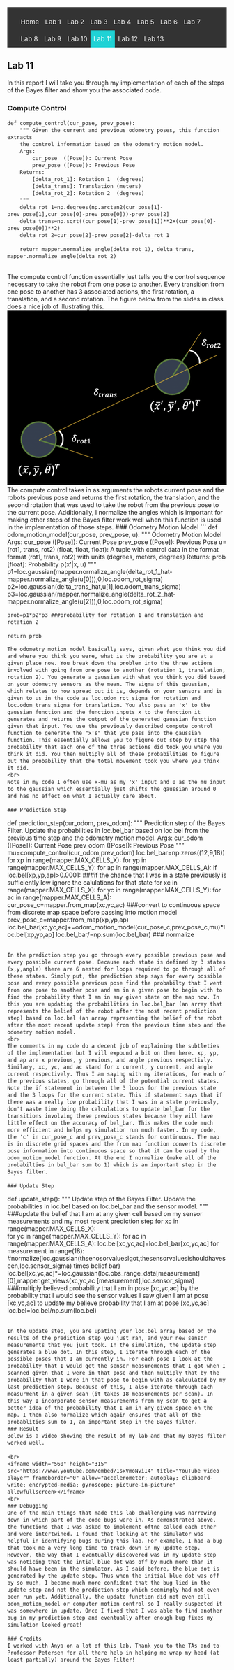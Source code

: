 <!-- # ECE 5960 -->
<style>
.topnav {
  background-color: #333;
  overflow: hidden;
}

/* Style the links inside the navigation bar */
.topnav a {
  float: left;
  color: #f2f2f2;
  text-align: center;
  padding: 10px 7px;
  text-decoration: none;
  font-size: 15px;
}

/* Change the color of links on hover */
.topnav a:hover {
  background-color: #ddd;
  color: black;
}

/* Add a color to the active/current link */
.topnav a.active {
  background-color: #1FD2D5;
  color: white;
}
</style>

<div class="topnav">
  <ul>
  <a href="/">Home</a>
  <a href="/lab1"> Lab 1 </a>
  <a href="/lab2">Lab 2</a>
  <a href="/lab3"> Lab 3</a>
  <a href="/lab4">Lab 4</a>
  <a href="/lab5">Lab 5</a>
  <a href="/lab6">Lab 6</a>
  <a href="/lab7">Lab 7</a>
  <a href="/lab8">Lab 8</a>
  <a href="/lab9">Lab 9</a>
  <a href="/lab10">Lab 10</a>
  <a class="active" href="/lab11">Lab 11</a>
  <a href="/lab12">Lab 12</a>
  <a href="/lab13">Lab 13</a>
  </ul>
</div>

## Lab 11
In this report I will take you through my implementation of each of the steps of the Bayes filter and show you the associated code.
<br>
### Compute Control
```
def compute_control(cur_pose, prev_pose):
    """ Given the current and previous odometry poses, this function extracts
    the control information based on the odometry motion model.
    Args:
        cur_pose  ([Pose]): Current Pose
        prev_pose ([Pose]): Previous Pose 
    Returns:
        [delta_rot_1]: Rotation 1  (degrees)
        [delta_trans]: Translation (meters)
        [delta_rot_2]: Rotation 2  (degrees)
    """
    delta_rot_1=np.degrees(np.arctan2(cur_pose[1]-prev_pose[1],cur_pose[0]-prev_pose[0]))-prev_pose[2]
    delta_trans=np.sqrt((cur_pose[1]-prev_pose[1])**2+(cur_pose[0]-prev_pose[0])**2)
    delta_rot_2=cur_pose[2]-prev_pose[2]-delta_rot_1

    return mapper.normalize_angle(delta_rot_1), delta_trans, mapper.normalize_angle(delta_rot_2)
```
<br>
The compute control function essentially just tells you the control sequence necessary to take the robot from one pose to another. Every transition from one pose to another has 3 associated actions, the first rotation, a translation, and a second rotation. The figure below from the slides in class does a nice job of illustrating this. 
<br>
<img src='https://raw.githubusercontent.com/bwagner2-git/bwagner2-git.github.io/main/screenshots/lab11/motion.png' height=400 />
<br>
The compute control takes in as arguments the robots current pose and the robots previous pose and returns the first rotation, the translation, and the second rotation that was used to take the robot from the previous pose to the current pose. Additionally, I normalize the angles which is important for making other steps of the Bayes filter work well when this function is used in the implementation of those steps.
### Odometry Motion Model
```
def odom_motion_model(cur_pose, prev_pose, u):
    """ Odometry Motion Model
    Args:
        cur_pose  ([Pose]): Current Pose
        prev_pose ([Pose]): Previous Pose
        u=(rot1, trans, rot2) (float, float, float): A tuple with control data in the format 
                                                   format (rot1, trans, rot2) with units (degrees, meters, degrees)
    Returns:
        prob [float]: Probability p(x'|x, u)
    """
    p1=loc.gaussian(mapper.normalize_angle(delta_rot_1_hat-mapper.normalize_angle(u[0])),0,loc.odom_rot_sigma)
    p2=loc.gaussian(delta_trans_hat,u[1],loc.odom_trans_sigma)
    p3=loc.gaussian(mapper.normalize_angle(delta_rot_2_hat-mapper.normalize_angle(u[2])),0,loc.odom_rot_sigma)
    
    prob=p1*p2*p3 ###probability for rotation 1 and translation and rotation 2
    
    return prob
```
The odometry motion model basically says, given what you think you did and where you think you were, what is the probability you are at a given place now. You break down the problem into the three actions involved with going from one pose to another (rotation 1, translation, rotation 2). You generate a gaussian with what you think you did based on your odometry sensors as the mean. The sigma of this gaussian, which relates to how spread out it is, depends on your sensors and is given to us in the code as loc.odom_rot_sigma for rotation and loc.odom_trans_sigma for translation. You also pass an 'x' to the gaussian function and the function inputs x to the function it generates and returns the output of the generated gaussian function given that input. You use the previously described compute control function to generate the "x's" that you pass into the gaussian function. This essentially allows you to figure out step by step the probability that each one of the three actions did took you where you think it did. You then multiply all of these probabilities to figure out the probability that the total movement took you where you think it did.
<br>
Note in my code I often use x-mu as my 'x' input and 0 as the mu input to the gaussian which essentially just shifts the gaussian around 0 and has no effect on what I actually care about.

### Prediction Step
```
def prediction_step(cur_odom, prev_odom):
    """ Prediction step of the Bayes Filter.
    Update the probabilities in loc.bel_bar based on loc.bel from the previous time step and the odometry motion model.
    Args:
        cur_odom  ([Pose]): Current Pose
        prev_odom ([Pose]): Previous Pose
    """
    mu=compute_control(cur_odom,prev_odom)
    loc.bel_bar=np.zeros((12,9,18))
    for xp in range(mapper.MAX_CELLS_X):
        for yp in range(mapper.MAX_CELLS_Y):
            for ap in range(mapper.MAX_CELLS_A):
                if loc.bel[xp,yp,ap]>0.0001: ###if the chance that I was in a state previously is sufficiently low ignore the calulations for that state 
                    for xc in range(mapper.MAX_CELLS_X):
                        for yc in range(mapper.MAX_CELLS_Y):
                            for ac in range(mapper.MAX_CELLS_A):
                                cur_pose_c=mapper.from_map(xc,yc,ac) ###convert to continuous space from discrete map space before passing into motion model
                                prev_pose_c=mapper.from_map(xp,yp,ap)
                                loc.bel_bar[xc,yc,ac]+=odom_motion_model(cur_pose_c,prev_pose_c,mu)*loc.bel[xp,yp,ap]
    loc.bel_bar/=np.sum(loc.bel_bar) ### normalize
```

In the prediction step you go through every possible previous pose and every possible current pose. Because each state is defined by 3 states (x,y,angle) there are 6 nested for loops required to go through all of these states. Simply put, the prediction step says for every possible pose and every possible previous pose find the probabilty that I went from one pose to another pose and am in a given pose to begin with to find the probability that I am in any given state on the map now. In this you are updating the probabilities in loc.bel_bar (an array that represents the belief of the robot after the most recent prediction step) based on loc.bel (an array representing the belief of the robot after the most recent update step) from the previous time step and the odometry motion model. 
<br>
The comments in my code do a decent job of explaining the subtleties of the implementation but I will expound a bit on them here. xp, yp, and ap are x previous, y previous, and angle previous respectivly. Similary, xc, yc, and ac stand for x current, y current, and angle current respectively. Thus I am saying with my iterations, for each of the previous states, go through all of the potential current states. Note the if statement in between the 3 loops for the previous state and the 3 loops for the current state. This if statement says that if there was a really low probability that I was in a state previously, don't waste time doing the calculations to update bel_bar for the transitions involving these previous states because they will have little effect on the accuracy of bel_bar. This makes the code much more efficient and helps my simulation run much faster. In my code, the 'c' in cur_pose_c and prev_pose_c stands for continuous. The map is in discrete grid spaces and the from map function converts discrete pose information into continuous space so that it can be used by the odom_motion_model function. At the end I normalize (make all of the probabilties in bel_bar sum to 1) which is an important step in the Bayes filter.

### Update Step
```
def update_step():
    """ Update step of the Bayes Filter.
    Update the probabilities in loc.bel based on loc.bel_bar and the sensor model.
    """
    ###update the belief that I am at any given cell based on my sensor measurements and my most recent prediction step
    for xc in range(mapper.MAX_CELLS_X):  
        for yc in range(mapper.MAX_CELLS_Y):
            for ac in range(mapper.MAX_CELLS_A):
                loc.bel[xc,yc,ac]=loc.bel_bar[xc,yc,ac]
                for measurement in range(18):
                    #normalize(loc.gaussian(thsenosorvaluesIgot,thesensorvaluesishouldhaveseen,loc.sensor_sigma) times belief bar)
                    loc.bel[xc,yc,ac]*=loc.gaussian(loc.obs_range_data[measurement][0],mapper.get_views(xc,yc,ac [measurement],loc.sensor_sigma) ###multiply believed probability that I am in pose [xc,yc,ac] by the probability that I would see the sensor values I saw given I am at pose [xc,yc,ac] to update my believe probability that I am at pose [xc,yc,ac]
    loc.bel=loc.bel/np.sum(loc.bel)
```

In the update step, you are upating your loc.bel array based on the results of the prediction step you just ran, and your new sensor measurements that you just took. In the simulation, the update step generates a blue dot. In this step, I iterate through each of the possible poses that I am currently in. For each pose I look at the probability that I would get the sensor measurements that I got when I scanned given that I were in that pose and then multiply that by the probability that I were in that pose to begin with as calculated by my last prediction step. Because of this, I also iterate through each measurment in a given scan (it takes 18 measurements per scan). In this way I incorporate sensor measurements from my scan to get a better idea of the probability that I am in any given space on the map. I then also normalize which again ensures that all of the probablities sum to 1, an important step in the Bayes filter.
### Result
Below is a video showing the result of my lab and that my Bayes filter worked well.

<br>
<iframe width="560" height="315" src="https://www.youtube.com/embed/1sxVmoNviI4" title="YouTube video player" frameborder="0" allow="accelerometer; autoplay; clipboard-write; encrypted-media; gyroscope; picture-in-picture" allowfullscreen></iframe>
<br>
### Debugging
One of the main things that made this lab challenging was narrowing down in which part of the code bugs were in. As demonstrated above, the functions that I was asked to implement oftne called each other and were intertwined. I found that looking at the simulator was helpful in identifying bugs during this lab. For example, I had a bug that took me a very long time to track down in my update step. However, the way that I eventually discovered was in my update step was noticing that the intial blue dot was off by much more than it should have been in the simulator. As I said before, the blue dot is generated by the update step. Thus when the initial blue dot was off by so much, I became much more confident that the bug lied in the update step and not the prediction step which seemingly had not even been run yet. Additionally, the update function did not even call odom_motion_model or computer motion control so I really suspected it was somewhere in update. Once I fixed that I was able to find another bug in my prediction step and eventually after enough bug fixes my simulation looked great!

### Credits
I worked with Anya on a lot of this lab. Thank you to the TAs and to Professor Petersen for all there help in helping me wrap my head (at least partially) around the Bayes Filter!

